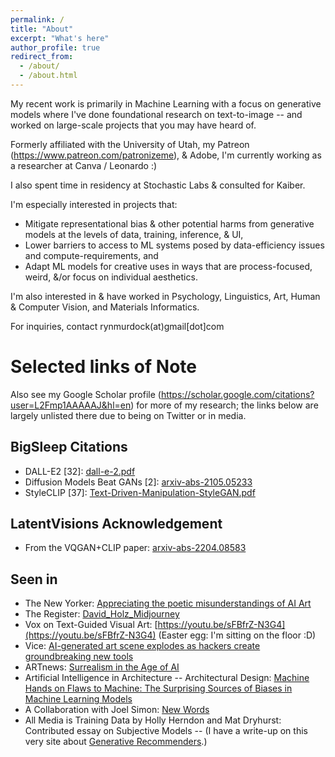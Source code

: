 ```yaml
---
permalink: /
title: "About"
excerpt: "What's here"
author_profile: true
redirect_from: 
  - /about/
  - /about.html
--- 
```




My recent work is primarily in Machine Learning with a focus on generative models where I've done foundational research on text-to-image -- and worked on large-scale projects that you may have heard of.

Formerly affiliated with the University of Utah, my Patreon (https://www.patreon.com/patronizeme), & Adobe, I'm currently working as a researcher at Canva / Leonardo :)

I also spent time in residency at Stochastic Labs & consulted for Kaiber.


I'm especially interested in projects that:
* Mitigate representational bias & other potential harms from generative models at the levels of data, training, inference, & UI,
* Lower barriers to access to ML systems posed by data-efficiency issues and compute-requirements, and
* Adapt ML models for creative uses in ways that are process-focused, weird, &/or focus on individual aesthetics. 

I'm also interested in & have worked in Psychology, Linguistics, Art, Human & Computer Vision, and Materials Informatics. 

For inquiries, contact rynmurdock(at)gmail[dot]com

# Selected links of Note

Also see my Google Scholar profile (https://scholar.google.com/citations?user=L2Fmp1AAAAAJ&hl=en) for more of my research; the links below are largely unlisted there due to being on Twitter or in media.

## BigSleep Citations
* DALL-E2 [32]: [dall-e-2.pdf](https://cdn.openai.com/papers/dall-e-2.pdf)
* Diffusion Models Beat GANs [2]: [arxiv-abs-2105.05233](https://arxiv.org/abs/2105.05233)
* StyleCLIP [37]: [Text-Driven-Manipulation-StyleGAN.pdf](https://openaccess.thecvf.com/content/ICCV2021/papers/Patashnik_StyleCLIP_Text-Driven_Manipulation_of_StyleGAN_Imagery_ICCV_2021_paper.pdf)

## LatentVisions Acknowledgement
* From the VQGAN+CLIP paper: [arxiv-abs-2204.08583](https://arxiv.org/abs/2204.08583)

## Seen in
* The New Yorker: [Appreciating the poetic misunderstandings of AI Art](https://www.newyorker.com/culture/infinite-scroll/appreciating-the-poetic-misunderstandings-of-ai-art)
* The Register: [David_Holz_Midjourney](https://www.theregister.com/2022/08/01/david_holz_midjourney/)
* Vox on Text-Guided Visual Art: [https://youtu.be/sFBfrZ-N3G4](https://youtu.be/sFBfrZ-N3G4) (Easter egg: I'm sitting on the floor :D)
* Vice: [AI-generated art scene explodes as hackers create groundbreaking new tools](https://www.vice.com/en/article/n7bqj7/ai-generated-art-scene-explodes-as-hackers-create-groundbreaking-new-tools)
* ARTnews: [Surrealism in the Age of AI](https://www.artnews.com/list/art-news/artists/surrealism-and-artificial-intelligence-art-1234704046/this-is-not-a-pipe-why-do-ai-images-look-surreal/)
* Artificial Intelligence in Architecture -- Architectural Design: [Machine Hands on Flaws to Machine: The Surprising Sources of Biases in Machine Learning Models](https://onlinelibrary.wiley.com/toc/15542769/2024/94/3)
* A Collaboration with Joel Simon: [New Words](https://www.joelsimon.net/new-words)
* All Media is Training Data by Holly Herndon and Mat Dryhurst: Contributed essay on Subjective Models -- (I have a write-up on this very site about [Generative Recommenders](https://rynmurdock.github.io/writing/generative_recommenders.md).)

